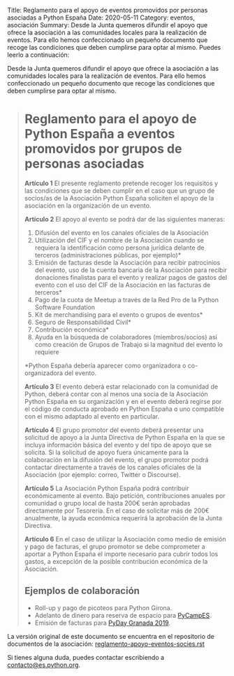 Title: Reglamento para el apoyo de eventos promovidos por personas asociadas a Python España
Date: 2020-05-11
Category: eventos, asociación
Summary: Desde la Junta quemeros difundir el apoyo que ofrece la asociación a las comunidades locales para la realización de eventos. Para ello hemos confeccionado un pequeño documento que recoge las condiciones que deben cumplirse para optar al mismo. Puedes leerlo a continuación:

Desde la Junta quemeros difundir el apoyo que ofrece la asociación a las comunidades locales para la realización de eventos. Para ello hemos confeccionado un pequeño documento que recoge las condiciones que deben cumplirse para optar al mismo.


> # Reglamento para el apoyo de Python España a eventos promovidos por grupos de personas asociadas
>
> **Artículo 1** El presente reglamento pretende recoger los requisitos y las condiciones que se deben cumplir en el caso que un grupo de socios/as de la Asociación Python España soliciten el apoyo de la asociación en la organización de un evento.
>
> **Artículo 2** El apoyo al evento se podrá dar de las siguientes maneras:
>
> 1. Difusión del evento en los canales oficiales de la Asociación
> 2. Utilización del CIF y el nombre de la Asociación cuando se requiera la identificación como persona jurídica delante de terceros (administraciones públicas, por ejemplo)*
> 3. Emisión de facturas desde la Asociación para recibir patrocinios del evento, uso de la cuenta bancaria de la Asociación para recibir donaciones finalistas para el evento y realizar pagos de gastos del evento con el uso del CIF de la Asociación en las facturas de terceros*
> 4. Pago de la cuota de Meetup a través de la Red Pro de la Python Software Foundation
> 5. Kit de merchandising para el evento o grupos de eventos*
> 6. Seguro de Responsabilidad Civil*
> 7. Contribución económica*
> 8. Ayuda en la búsqueda de colaboradores (miembros/socios) así como creación de Grupos de Trabajo si la magnitud del evento lo requiere
>
> *Python España debería aparecer como organizadora o co-organizadora del evento.
>
> **Artículo 3** El evento deberá estar relacionado con la comunidad de Python, deberá contar con al menos una socia de la Asociación Python España en su organización y en el evento deberá regirse por el código de conducta aprobado en Python España o uno compatible con el mismo adaptado al evento en particular.
>
> **Artículo 4** El grupo promotor del evento deberá presentar una solicitud de apoyo a la Junta Directiva de Python España en la que se incluya información básica del evento y del tipo de apoyo que se solicita. Si la solicitud de apoyo fuera únicamente para la colaboración en la difusión del evento, el grupo promotor podrá contactar directamente a través de los canales oficiales de la Asociación (por ejemplo: correo, Twitter o Discourse).
>
> **Artículo 5** La Asociación Python España podrá contribuir económicamente al evento. Bajo petición, contribuciones anuales por comunidad o grupo local de hasta 200€ serán aprobadas directamente por Tesorería. En el caso de solicitar más de 200€ anualmente, la ayuda económica requerirá la aprobación de la Junta Directiva.
>
> **Artículo 6** En el caso de utilizar la Asociación como medio de emisión y pago de facturas, el grupo promotor se debe comprometer a aportar a Python España el importe necesario para cubrir todos los gastos, a excepción de la posible contribución económica de la Asociación.
>
> ## Ejemplos de colaboración
>
> * Roll-up y pago de picoteos para Python Girona.
> * Adelanto de dinero para reserva de espacio para [PyCampES](https://pycamp.es/).
> * Emisión de facturas para [PyDay Granada 2019](https://fciencias.ugr.es/34-noticias/3323-pyday-granada-2019).

La versión original de este documento se encuentra en el repositorio de documentos de la asociación: [reglamento-apoyo-eventos-socies.rst](https://github.com/python-spain/documentacion/blob/master/reglamento-apoyo-eventos-socies.rst)

Si tienes alguna duda, puedes contactar escribiendo a [contacto@es.python.org](mailto:contacto@es.python.org).
